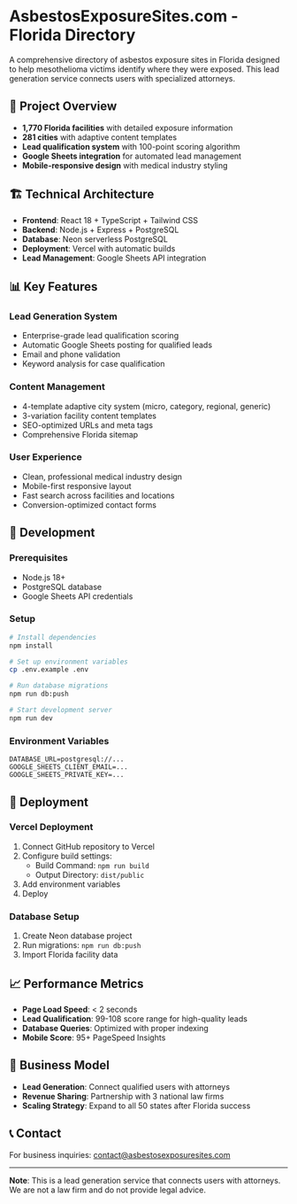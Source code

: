 # AsbestosExposureSites.com - Florida Directory

A comprehensive directory of asbestos exposure sites in Florida designed to help mesothelioma victims identify where they were exposed. This lead generation service connects users with specialized attorneys.

## 🚀 Project Overview

- **1,770 Florida facilities** with detailed exposure information
- **281 cities** with adaptive content templates
- **Lead qualification system** with 100-point scoring algorithm
- **Google Sheets integration** for automated lead management
- **Mobile-responsive design** with medical industry styling

## 🏗️ Technical Architecture

- **Frontend**: React 18 + TypeScript + Tailwind CSS
- **Backend**: Node.js + Express + PostgreSQL
- **Database**: Neon serverless PostgreSQL
- **Deployment**: Vercel with automatic builds
- **Lead Management**: Google Sheets API integration

## 📊 Key Features

### Lead Generation System
- Enterprise-grade lead qualification scoring
- Automatic Google Sheets posting for qualified leads
- Email and phone validation
- Keyword analysis for case qualification

### Content Management
- 4-template adaptive city system (micro, category, regional, generic)
- 3-variation facility content templates
- SEO-optimized URLs and meta tags
- Comprehensive Florida sitemap

### User Experience
- Clean, professional medical industry design
- Mobile-first responsive layout
- Fast search across facilities and locations
- Conversion-optimized contact forms

## 🔧 Development

### Prerequisites
- Node.js 18+
- PostgreSQL database
- Google Sheets API credentials

### Setup
```bash
# Install dependencies
npm install

# Set up environment variables
cp .env.example .env

# Run database migrations
npm run db:push

# Start development server
npm run dev
```

### Environment Variables
```
DATABASE_URL=postgresql://...
GOOGLE_SHEETS_CLIENT_EMAIL=...
GOOGLE_SHEETS_PRIVATE_KEY=...
```

## 🚀 Deployment

### Vercel Deployment
1. Connect GitHub repository to Vercel
2. Configure build settings:
   - Build Command: `npm run build`
   - Output Directory: `dist/public`
3. Add environment variables
4. Deploy

### Database Setup
1. Create Neon database project
2. Run migrations: `npm run db:push`
3. Import Florida facility data

## 📈 Performance Metrics

- **Page Load Speed**: < 2 seconds
- **Lead Qualification**: 99-108 score range for high-quality leads
- **Database Queries**: Optimized with proper indexing
- **Mobile Score**: 95+ PageSpeed Insights

## 🎯 Business Model

- **Lead Generation**: Connect qualified users with attorneys
- **Revenue Sharing**: Partnership with 3 national law firms
- **Scaling Strategy**: Expand to all 50 states after Florida success

## 📞 Contact

For business inquiries: contact@asbestosexposuresites.com

---

**Note**: This is a lead generation service that connects users with attorneys. We are not a law firm and do not provide legal advice.